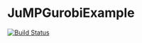 # JuMPGurobiExample

[![Build Status](https://github.com/bcriger/JuMPGurobiExample/actions/workflows/CI.yml/badge.svg?branch=main)](https://github.com/bcriger/JuMPGurobiExample/actions/workflows/CI.yml?query=branch%3Amain)
